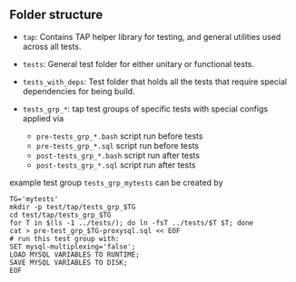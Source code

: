 ## Folder structure

- `tap`: Contains TAP helper library for testing, and general utilities used across all tests.
- `tests`: General test folder for either unitary or functional tests.
- `tests_with_deps`: Test folder that holds all the tests that require special dependencies for being build.

- `tests_grp_*`: tap test groups of specific tests with special configs applied via
  - `pre-tests_grp_*.bash` script run before tests
  - `pre-tests_grp_*.sql` script run before tests
  - `post-tests_grp_*.bash` script run after tests
  - `post-tests_grp_*.sql` script run after tests

example test group `tests_grp_mytests` can be created by
```
TG='mytests'
mkdir -p test/tap/tests_grp_$TG
cd test/tap/tests_grp_$TG
for T in $(ls -1 ../tests/); do ln -fsT ../tests/$T $T; done
cat > pre-test_grp_$TG-proxysql.sql << EOF
# run this test group with:
SET mysql-multiplexing='false';
LOAD MYSQL VARIABLES TO RUNTIME;
SAVE MYSQL VARIABLES TO DISK;
EOF
```
